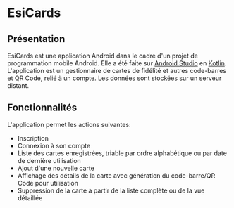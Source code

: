 # EsiCards
## Présentation
EsiCards est une application Android dans le cadre d'un projet de programmation mobile Android. Elle a été faite sur [Android Studio](https://developer.android.com/studio) en [Kotlin](https://kotlinlang.org). 
L'application est un gestionnaire de cartes de fidélité et autres code-barres et QR Code, relié à un compte. Les données sont stockées sur un serveur distant.

## Fonctionnalités
L'application permet les actions suivantes:
- Inscription
- Connexion à son compte
- Liste des cartes enregistrées, triable par ordre alphabétique ou par date de dernière utilisation
- Ajout d'une nouvelle carte
- Affichage des détails de la carte avec génération du code-barre/QR Code pour utilisation
- Suppression de la carte à partir de la liste complète ou de la vue détaillée

  
